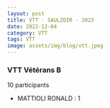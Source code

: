 ```yaml
---
layout: post
title: VTT - SAULZOIR - 2023
date: 2022-12-04
category: VTT
tags: VTT
image: assets/img/blog/vtt.jpeg
---
```


### VTT Vétérans B
10 participants
- MATTIOLI RONALD : 1
